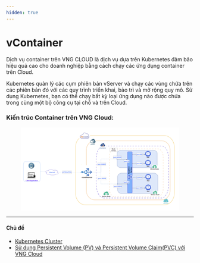 ```yaml
---
hidden: true
---
```


# vContainer

Dịch vụ container trên VNG CLOUD là dịch vụ dựa trên Kubernetes đảm bảo hiệu quả cao cho doanh nghiệp bằng cách chạy các ứng dụng container trên Cloud.

Kubernetes quản lý các cụm phiên bản vServer và chạy các vùng chứa trên các phiên bản đó với các quy trình triển khai, bảo trì và mở rộng quy mô. Sử dụng Kubernetes, bạn có thể chạy bất kỳ loại ứng dụng nào được chứa trong cùng một bộ công cụ tại chỗ và trên Cloud.

### **Kiến trúc Container trên VNG Cloud:**  <a href="#vcontainer-kientruccontainertrenvngcloud" id="vcontainer-kientruccontainertrenvngcloud"></a>

<figure><img src="../../../.gitbook/assets/image (460).png" alt=""><figcaption></figcaption></figure>

***

#### Chủ đề <a href="#vcontainer-chude" id="vcontainer-chude"></a>

* [Kubernetes Cluster](kubernetes-cluster/)
* [Sử dụng Persistent Volume (PV) và Persistent Volume Claim(PVC) với VNG Cloud](persistent-volume-pv-va-persistent-volume-claim-pvc-voi-vng-cloud/)
